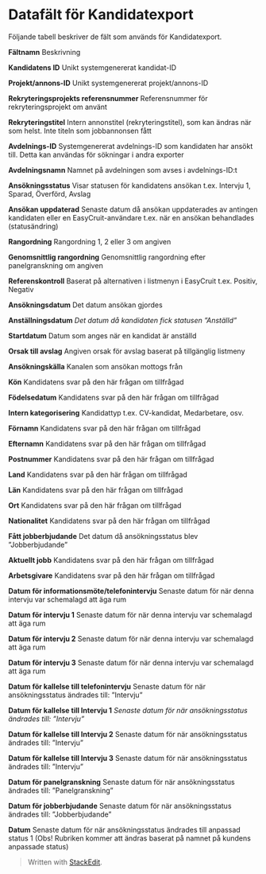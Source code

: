 # Datafält för Kandidatexport

Följande tabell beskriver de fält som används för Kandidatexport.

**Fältnamn** 
Beskrivning

**Kandidatens ID**
Unikt systemgenererat kandidat-ID

**Projekt/annons-ID**
Unikt systemgenererat projekt/annons-ID

**Rekryteringsprojekts referensnummer**
Referensnummer för rekryteringsprojekt om använt

**Rekryteringstitel**
Intern annonstitel (rekryteringstitel), som kan ändras när som helst. Inte titeln som jobbannonsen fått

**Avdelnings-ID**
Systemgenererat avdelnings-ID som kandidaten har ansökt till. Detta kan användas för sökningar i andra exporter

**Avdelningsnamn**
Namnet på avdelningen som avses i avdelnings-ID:t

**Ansökningsstatus**
Visar statusen för kandidatens ansökan t.ex. Intervju 1, Sparad, Överförd, Avslag

**Ansökan uppdaterad**
Senaste datum då ansökan uppdaterades av antingen kandidaten eller en EasyCruit-användare t.ex. när en ansökan behandlades (statusändring)

**Rangordning**
Rangordning 1, 2 eller 3 om angiven

**Genomsnittlig rangordning**
Genomsnittlig rangordning efter panelgranskning om angiven

**Referenskontroll**
Baserat på alternativen i listmenyn i EasyCruit t.ex. Positiv, Negativ

**Ansökningsdatum**
Det datum ansökan gjordes

**Anställningsdatum**
**Det datum då kandidaten fick statusen ”Anställd*”*

**Startdatum**
Datum som anges när en kandidat är anställd

**Orsak till avslag**
Angiven orsak för avslag baserat på tillgänglig listmeny

**Ansökningskälla**
Kanalen som ansökan mottogs från

**Kön**
Kandidatens svar på den här frågan om tillfrågad

**Födelsedatum**
Kandidatens svar på den här frågan om tillfrågad

**Intern kategorisering**
Kandidattyp t.ex. CV-kandidat, Medarbetare, osv.

**Förnamn**
Kandidatens svar på den här frågan om tillfrågad

**Efternamn**
Kandidatens svar på den här frågan om tillfrågad

**Postnummer**
Kandidatens svar på den här frågan om tillfrågad

**Land**
Kandidatens svar på den här frågan om tillfrågad

**Län**
Kandidatens svar på den här frågan om tillfrågad

**Ort**
Kandidatens svar på den här frågan om tillfrågad

**Nationalitet**
Kandidatens svar på den här frågan om tillfrågad

**Fått jobberbjudande**
Det datum då ansökningsstatus blev ”Jobberbjudande”

**Aktuellt jobb**
Kandidatens svar på den här frågan om tillfrågad

**Arbetsgivare**
Kandidatens svar på den här frågan om tillfrågad

**Datum för informationsmöte/telefonintervju**
Senaste datum för när denna intervju var schemalagd att äga rum

**Datum för intervju 1**
Senaste datum för när denna intervju var schemalagd att äga rum

**Datum för intervju 2**
Senaste datum för när denna intervju var schemalagd att äga rum

**Datum för intervju 3**
Senaste datum för när denna intervju var schemalagd att äga rum

**Datum för kallelse till telefonintervju**
Senaste datum för när ansökningsstatus ändrades till: ”Intervju”

**Datum för kallelse till Intervju 1**
**Senaste datum för när ansökningsstatus ändrades till: ”Intervju*”*

**Datum för kallelse till Intervju 2**
Senaste datum för när ansökningsstatus ändrades till: ”Intervju”

**Datum för kallelse till Intervju 3**
Senaste datum för när ansökningsstatus ändrades till: ”Intervju”

**Datum för panelgranskning**
Senaste datum för när ansökningsstatus ändrades till: ”Panelgranskning”

**Datum för jobberbjudande**
Senaste datum för när ansökningsstatus ändrades till: ”Jobberbjudande”

**Datum**
Senaste datum för när ansökningsstatus ändrades till anpassad status 1 (Obs! Rubriken kommer att ändras baserat på namnet på kundens anpassade status)

> Written with [StackEdit](https://stackedit.io/).
<!--stackedit_data:
eyJoaXN0b3J5IjpbMTE3MjcyMjc4OV19
-->